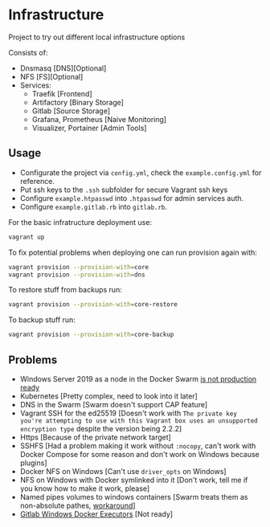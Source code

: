# Infrastructure

Project to try out different local infrastructure options

Consists of:

* Dnsmasq [DNS][Optional]
* NFS [FS][Optional]
* Services:
  * Traefik [Frontend]
  * Artifactory [Binary Storage]
  * Gitlab [Source Storage]
  * Grafana, Prometheus [Naive Monitoring]
  * Visualizer, Portainer [Admin Tools]

## Usage

* Configurate the project via `config.yml`, check the `example.config.yml` for reference.
* Put ssh keys to the `.ssh` subfolder for secure Vagrant ssh keys
* Configure `example.htpasswd` into `.htpasswd` for admin services auth.
* Configure `example.gitlab.rb` into `gitlab.rb`.

For the basic infratructure deployment use:

```bash
vagrant up
```

To fix potential problems when deploying one can run provision again with:

```bash
vagrant provision --provision-with=core
vagrant provision --provision-with=dns
```

To restore stuff from backups run:

```bash
vagrant provision --provision-with=core-restore
```

To backup stuff run:

```bash
vagrant provision --provision-with=core-backup
```

## Problems

* Windows Server 2019 as a node in the Docker Swarm [is not production ready](https://github.com/moby/moby/issues/38498)
* Kubernetes [Pretty complex, need to look into it later]
* DNS in the Swarm [Swarm doesn't support CAP feature]
* Vagrant SSH for the ed25519 [Doesn't work with `The private key you're attempting to use with this Vagrant box uses an unsupported encryption type` despite the version being 2.2.2]
* Https [Because of the private network target]
* SSHFS [Had a problem making it work without `:nocopy`, can't work with Docker Compose for some reason and don't work on Windows because plugins]
* Docker NFS on Windows [Can't use `driver_opts` on Windows]
* NFS on Windows with Docker symlinked into it [Don't work, tell me if you know how to make it work, please]
* Named pipes volumes to windows containers [Swarm treats them as non-absolute pathes, [workaround](https://github.com/dockersamples/docker-swarm-visualizer#running-on-windows)]
* [Gitlab Windows Docker Executors](https://gitlab.com/gitlab-org/gitlab-runner/merge_requests/706) [Not ready]